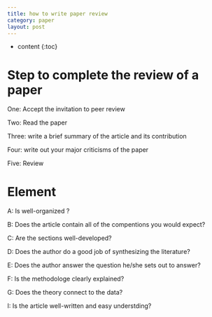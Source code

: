 ```yaml
---
title: how to write paper review
category: paper
layout: post
---
```

* content
{:toc}

# Step to complete the review of a paper

One: Accept the invitation to peer review

Two: Read the paper

Three: write a brief summary of the article and its contribution

Four: write out your major criticisms of the paper

Five: Review

# Element

A: Is well-organized ?

B: Does the article contain all of the compentions you would expect?

C: Are the sections well-developed?

D: Does the author do a good job of synthesizing the literature?

E: Does the author answer the question he/she sets out to answer?

F: Is the methodologe clearly explained?

G: Does the theory connect to the data?

I: Is the article well-written and easy understding?


